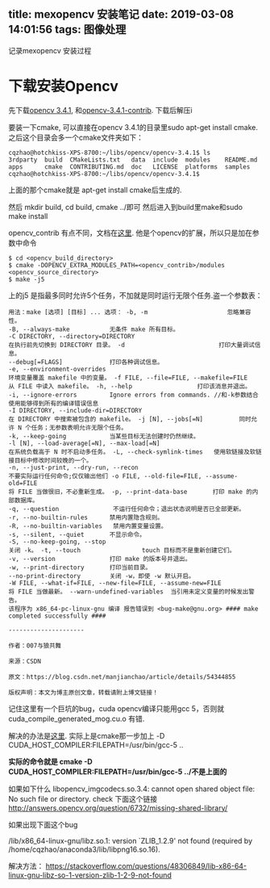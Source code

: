 title: mexopencv 安装笔记
date: 2019-03-08 14:01:56
tags: 图像处理
---
记录mexopencv 安装过程
<!--more-->

<script type="text/javascript" src="http://cdn.mathjax.org/mathjax/latest/MathJax.js?config=TeX-AMS-MML_HTMLorMML"></script>

# 下载安装Opencv
先下载[opencv 3.4.1](https://github.com/opencv/opencv/releases/tag/3.4.1),
和[opencv-3.4.1-contrib](https://github.com/opencv/opencv_contrib/releases/tag/3.4.1).
下载后解压i

要装一下cmake,
可以直接在opencv 3.4.1的目录里sudo apt-get install cmake.
之后这个目录会多一个cmake文件夹如下：

    cqzhao@hotchkiss-XPS-8700:~/libs/opencv/opencv-3.4.1$ ls
    3rdparty  build  CMakeLists.txt   data  include  modules    README.md
    apps      cmake  CONTRIBUTING.md  doc   LICENSE  platforms  samples
    cqzhao@hotchkiss-XPS-8700:~/libs/opencv/opencv-3.4.1$ 

上面的那个cmake就是 apt-get install cmake后生成的.

然后 mkdir build, cd build, cmake ../即可
然后进入到build里make和sudo make install

opencv_contrib 有点不同，文档在[这里](https://github.com/opencv/opencv_contrib).
他是个opencv的扩展，所以只是加在参数中命令

    $ cd <opencv_build_directory>
    $ cmake -DOPENCV_EXTRA_MODULES_PATH=<opencv_contrib>/modules <opencv_source_directory>
    $ make -j5

上的j5 是指最多同时允许5个任务，不加就是同时运行无限个任务.盗一个参数表：

    用法：make [选项] [目标] ... 选项： -b, -m                      忽略兼容性。
    -B, --always-make           无条件 make 所有目标。
    -C DIRECTORY, --directory=DIRECTORY
    在执行前先切换到 DIRECTORY 目录。 -d                          打印大量调试信息。
    --debug[=FLAGS]             打印各种调试信息。
    -e, --environment-overrides
    环境变量覆盖 makefile 中的变量。 -f FILE, --file=FILE, --makefile=FILE
    从 FILE 中读入 makefile。 -h, --help                  打印该消息并退出。
    -i, --ignore-errors         Ignore errors from commands. //和-k参数结合使用能够得到所有的编译错误信息
    -I DIRECTORY, --include-dir=DIRECTORY
    在 DIRECTORY 中搜索被包含的 makefile。 -j [N], --jobs[=N]          同时允许 N 个任务；无参数表明允许无限个任务。
    -k, --keep-going            当某些目标无法创建时仍然继续。
    -l [N], --load-average[=N], --max-load[=N]
    在系统负载高于 N 时不启动多任务。 -L, --check-symlink-times   使用软链接及软链接目标中修改时间较晚的一个。
    -n, --just-print, --dry-run, --recon
    不要实际运行任何命令;仅仅输出他们 -o FILE, --old-file=FILE, --assume-old=FILE
    将 FILE 当做很旧，不必重新生成。 -p, --print-data-base       打印 make 的内部数据库。
    -q, --question               不运行任何命令；退出状态说明是否已全部更新。
    -r, --no-builtin-rules      禁用内置隐含规则。
    -R, --no-builtin-variables   禁用内置变量设置。
    -s, --silent, --quiet       不显示命令。
    -S, --no-keep-going, --stop
    关闭 -k。 -t, --touch                 touch 目标而不是重新创建它们。
    -v, --version               打印 make 的版本号并退出。
    -w, --print-directory       打印当前目录。
    --no-print-directory        关闭 -w，即使 -w 默认开启。
    -W FILE, --what-if=FILE, --new-file=FILE, --assume-new=FILE
    将 FILE 当做最新。 --warn-undefined-variables  当引用未定义变量的时候发出警告。
    该程序为 x86_64-pc-linux-gnu 编译 报告错误到 <bug-make@gnu.org> #### make completed successfully ####
    --------------------- 
    作者：007与狼共舞 
    来源：CSDN 
    原文：https://blog.csdn.net/manjianchao/article/details/54344855 
    版权声明：本文为博主原创文章，转载请附上博文链接！

记住这里有一个巨坑的bug，cuda opencv编译只能用gcc 5，否则就
cuda_compile_generated_mog.cu.o 有错.

解决的办法是[这里](http://answers.opencv.org/question/189712/unable-to-compile-opencv-with-cuda9-and-gcc6/).
实际上是cmake那一步加上 
    -D CUDA_HOST_COMPILER:FILEPATH=/usr/bin/gcc-5 ..

**实际的命令就是 cmake -D CUDA_HOST_COMPILER:FILEPATH=/usr/bin/gcc-5 ../不是上面的**

如果如下什么
libopencv_imgcodecs.so.3.4: cannot open shared
object file: No such file or directory.
check 下面这个链接
http://answers.opencv.org/question/6732/missing-shared-library/

如果出现下面这个bug

/lib/x86_64-linux-gnu/libz.so.1: version `ZLIB_1.2.9' not found (required by
/home/cqzhao/anaconda3/lib/libpng16.so.16).

解决方法：
https://stackoverflow.com/questions/48306849/lib-x86-64-linux-gnu-libz-so-1-version-zlib-1-2-9-not-found
